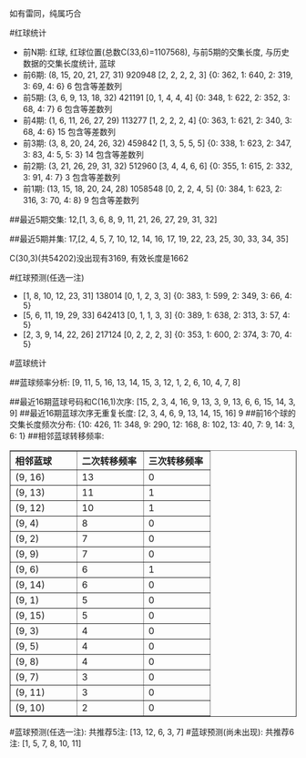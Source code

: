 <!-- 
.. title: 双色球2012117期(2012-10-04)数据分析报告
.. slug: slott-2012117-2012-10-04-report
.. date: 2012-10-05 08:00:00 UTC+08:00
.. tags: Lottery
.. link: 
.. description: 
.. type: text
-->

如有雷同，纯属巧合

<!-- TEASER_END-->

#红球统计

- 前N期: 红球, 红球位置(总数C(33,6)=1107568), 与前5期的交集长度, 与历史数据的交集长度统计, 蓝球
- 前6期: (8, 15, 20, 21, 27, 31) 920948 [2, 2, 2, 2, 3] {0: 362, 1: 640, 2: 319, 3: 69, 4: 6} 6 包含等差数列
- 前5期: (3, 6, 9, 13, 18, 32) 421191 [0, 1, 4, 4, 4] {0: 348, 1: 622, 2: 352, 3: 68, 4: 7} 6 包含等差数列
- 前4期: (1, 6, 11, 26, 27, 29) 113277 [1, 2, 2, 2, 4] {0: 363, 1: 621, 2: 340, 3: 68, 4: 6} 15 包含等差数列
- 前3期: (3, 8, 20, 24, 26, 32) 459842 [1, 3, 5, 5, 5] {0: 338, 1: 623, 2: 347, 3: 83, 4: 5, 5: 3} 14 包含等差数列
- 前2期: (3, 21, 26, 29, 31, 32) 512960 [3, 4, 4, 6, 6] {0: 355, 1: 615, 2: 332, 3: 91, 4: 7} 3 包含等差数列
- 前1期: (13, 15, 18, 20, 24, 28) 1058548 [0, 2, 2, 4, 5] {0: 384, 1: 623, 2: 316, 3: 70, 4: 8} 9 包含等差数列

##最近5期交集:
12,[1, 3, 6, 8, 9, 11, 21, 26, 27, 29, 31, 32]

##最近5期并集:
17,[2, 4, 5, 7, 10, 12, 14, 16, 17, 19, 22, 23, 25, 30, 33, 34, 35]

C(30,3)(共54202)没出现有3169, 
有效长度是1662

#红球预测(任选一注)

- [1, 8, 10, 12, 23, 31] 138014 [0, 1, 2, 3, 3] {0: 383, 1: 599, 2: 349, 3: 66, 4: 5}
- [5, 6, 11, 19, 29, 33] 642413 [0, 1, 1, 3, 3] {0: 389, 1: 638, 2: 313, 3: 57, 4: 5}
- [2, 3, 9, 14, 22, 26] 217124 [0, 2, 2, 2, 3] {0: 353, 1: 600, 2: 374, 3: 70, 4: 5}

#蓝球统计

##蓝球频率分析:
[9, 11, 5, 16, 13, 14, 15, 3, 12, 1, 2, 6, 10, 4, 7, 8]

##最近16期蓝球号码和C(16,1)次序:
[15, 2, 3, 4, 16, 9, 13, 3, 9, 13, 6, 6, 15, 14, 3, 9]
##最近16期蓝球次序无重复长度:
[2, 3, 4, 6, 9, 13, 14, 15, 16] 9
##前16个球的交集长度频次分布:
{10: 426, 11: 348, 9: 290, 12: 168, 8: 102, 13: 40, 7: 9, 14: 3, 6: 1}
##相邻蓝球转移频率:
<table border="1" class="table table-striped dataframe">
  <thead>
    <tr style="text-align: left;">
      <th style="min-width: 100px;">相邻蓝球</th>
      <th style="min-width: 100px;">二次转移频率</th>
      <th style="min-width: 100px;">三次转移频率</th>
    </tr>
  </thead>
  <tbody>
    <tr>
      <td> (9, 16)</td>
      <td> 13</td>
      <td> 0</td>
    </tr>
    <tr>
      <td> (9, 13)</td>
      <td> 11</td>
      <td> 1</td>
    </tr>
    <tr>
      <td> (9, 12)</td>
      <td> 10</td>
      <td> 1</td>
    </tr>
    <tr>
      <td>  (9, 4)</td>
      <td>  8</td>
      <td> 0</td>
    </tr>
    <tr>
      <td>  (9, 2)</td>
      <td>  7</td>
      <td> 0</td>
    </tr>
    <tr>
      <td>  (9, 9)</td>
      <td>  7</td>
      <td> 0</td>
    </tr>
    <tr>
      <td>  (9, 6)</td>
      <td>  6</td>
      <td> 1</td>
    </tr>
    <tr>
      <td> (9, 14)</td>
      <td>  6</td>
      <td> 0</td>
    </tr>
    <tr>
      <td>  (9, 1)</td>
      <td>  5</td>
      <td> 0</td>
    </tr>
    <tr>
      <td> (9, 15)</td>
      <td>  5</td>
      <td> 0</td>
    </tr>
    <tr>
      <td>  (9, 3)</td>
      <td>  4</td>
      <td> 0</td>
    </tr>
    <tr>
      <td>  (9, 5)</td>
      <td>  4</td>
      <td> 0</td>
    </tr>
    <tr>
      <td>  (9, 8)</td>
      <td>  4</td>
      <td> 0</td>
    </tr>
    <tr>
      <td>  (9, 7)</td>
      <td>  3</td>
      <td> 0</td>
    </tr>
    <tr>
      <td> (9, 11)</td>
      <td>  3</td>
      <td> 0</td>
    </tr>
    <tr>
      <td> (9, 10)</td>
      <td>  2</td>
      <td> 0</td>
    </tr>
  </tbody>
</table>
#蓝球预测(任选一注):
共推荐5注: [13, 12, 6, 3, 7]
#蓝球预测(尚未出现):
共推荐6注: [1, 5, 7, 8, 10, 11]


